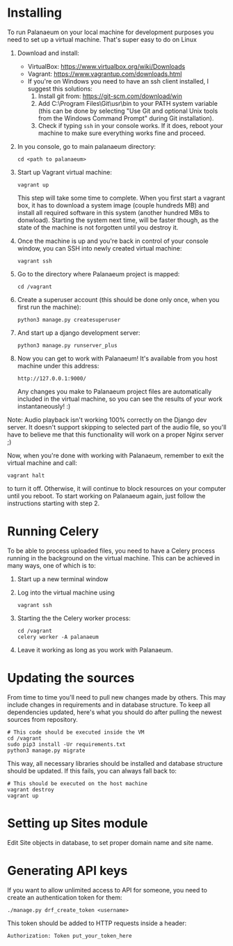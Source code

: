 Installing
==========

To run Palanaeum on your local machine for development purposes you need to set up a virtual machine.
That's super easy to do on Linux

1. Download and install:
    * VirtualBox: https://www.virtualbox.org/wiki/Downloads
    * Vagrant: https://www.vagrantup.com/downloads.html
    * If you're on Windows you need to have an ssh client installed, I suggest
      this solutions:
        1. Install git from: https://git-scm.com/download/win
        2. Add C:\Program Files\Git\usr\bin to your PATH system variable
           (this can be done by selecting "Use Git and optional Unix tools
            from the Windows Command Prompt" during Git installation).
        3. Check if typing `ssh` in your console works. If it does,
            reboot your machine to make sure everything works fine and proceed.

2. In you console, go to main palanaeum directory:

    ```
    cd <path to palanaeum>
    ```

3. Start up Vagrant virtual machine:

    ```
    vagrant up
    ```

    This step will take some time to complete. When you first start a vagrant box, it has to download a system image
    (couple hundreds MB) and install all required software in this system (another hundred MBs to donwload).
    Starting the system next time, will be faster though, as the state of the machine is not forgotten until you
    destroy it.

4. Once the machine is up and you're back in control of your console window, you can SSH into newly created virtual machine:

    ```
    vagrant ssh
    ```

5. Go to the directory where Palanaeum project is mapped:

    ```
    cd /vagrant
    ```

6. Create a superuser account (this should be done only once, when you first run the machine):

    ```
    python3 manage.py createsuperuser
    ```

7. And start up a django development server:

    ```
    python3 manage.py runserver_plus
    ```

8. Now you can get to work with Palanaeum! It's available from you host machine under this address:
    ```
    http://127.0.0.1:9000/
    ```

    Any changes you make to Palanaeum project files are automatically included in the virtual machine, so you can see
    the results of your work instantaneously! :)

Note: Audio playback isn't working 100% correctly on the Django dev server. It doesn't support skipping to selected
part of the audio file, so you'll have to believe me that this functionality will work on a proper Nginx server ;)

Now, when you're done with working with Palanaeum, remember to exit the virtual machine and call:

```
vagrant halt
```

to turn it off. Otherwise, it will continue to block resources on your computer until you reboot.
To start  working on Palanaeum again, just follow the instructions starting with step 2.

Running Celery
==============
To be able to process uploaded files, you need to have a Celery process running in the background
on the virtual machine. This can be achieved in many ways, one of which is to:

1. Start up a new terminal window
2. Log into the virtual machine using
    ```
    vagrant ssh
    ```
3. Starting the the Celery worker process:

    ```
    cd /vagrant
    celery worker -A palanaeum
    ```

4. Leave it working as long as you work with Palanaeum.


Updating the sources
====================
From time to time you'll need to pull new changes made by others. This may include
changes in requirements and in database structure. To keep all dependencies updated, here's
what you should do after pulling the newest sources from repository.

```
# This code should be executed inside the VM
cd /vagrant
sudo pip3 install -Ur requirements.txt
python3 manage.py migrate
```

This way, all necessary libraries should be installed and database structure should be
updated. If this fails, you can always fall back to:

```
# This should be executed on the host machine
vagrant destroy
vagrant up
```


Setting up Sites module
=======================
Edit Site objects in database, to set proper domain name and site name.


Generating API keys
===================
If you want to allow unlimited access to API for someone, you need to
create an authentication token for them:

```
./manage.py drf_create_token <username>
```

This token should be added to HTTP requests inside a header:

```
Authorization: Token put_your_token_here
```
